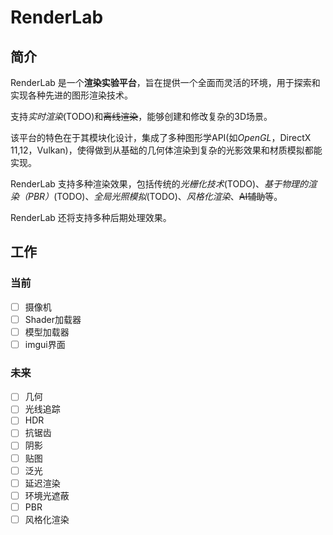 # RenderLab

## 简介

RenderLab 是一个**渲染实验平台**，旨在提供一个全面而灵活的环境，用于探索和实现各种先进的图形渲染技术。

支持*实时渲染*(TODO)和~~离线渲染~~，能够创建和修改复杂的3D场景。

该平台的特色在于其模块化设计，集成了多种图形学API(如*OpenGL*，DirectX 11,12，Vulkan)，使得做到从基础的几何体渲染到复杂的光影效果和材质模拟都能实现。

RenderLab 支持多种渲染效果，包括传统的*光栅化技术*(TODO)、*基于物理的渲染（PBR）*(TODO)、*全局光照模拟*(TODO)、*风格化渲染*、~~AI辅助~~等。

RenderLab 还将支持多种后期处理效果。

## 工作

### 当前

- [ ] 摄像机       
- [ ] Shader加载器 
- [ ] 模型加载器   
- [ ] imgui界面    

### 未来

- [ ] 几何         
- [ ] 光线追踪     
- [ ] HDR          
- [ ] 抗锯齿       
- [ ] 阴影         
- [ ] 贴图         
- [ ] 泛光         
- [ ] 延迟渲染     
- [ ] 环境光遮蔽   
- [ ] PBR          
- [ ] 风格化渲染   
